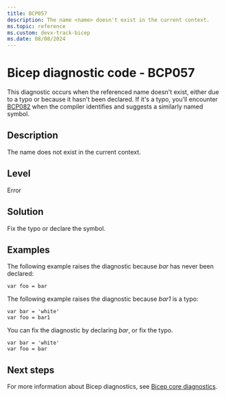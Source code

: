 ```yaml
---
title: BCP057
description: The name <name> doesn't exist in the current context.
ms.topic: reference
ms.custom: devx-track-bicep
ms.date: 08/08/2024
---
```


# Bicep diagnostic code - BCP057

This diagnostic occurs when the referenced name doesn't exist, either due to a typo or because it hasn't been declared. If it's a typo, you'll encounter [BCP082](./bcp082.md) when the compiler identifies and suggests a similarly named symbol.

## Description

The name <name> does not exist in the current context.

## Level

Error

## Solution

Fix the typo or declare the symbol.

## Examples

The following example raises the diagnostic because _bar_ has never been declared:

```bicep
var foo = bar 
```

The following example raises the diagnostic because _bar1_ is a typo:

```bicep
var bar = 'white'
var foo = bar1 
```

You can fix the diagnostic by declaring _bar_, or fix the typo.

```bicep
var bar = 'white'
var foo = bar 
```

## Next steps

For more information about Bicep diagnostics, see [Bicep core diagnostics](../bicep-core-diagnostics.md).
